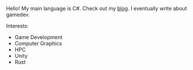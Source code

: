 Hello!
My main language is C#. Check out my [blog](https://hickvieira.github.io/). I eventually write about gamedev.

Interests:
- Game Development
- Computer Graphics
- HPC
- Unity
- Rust
